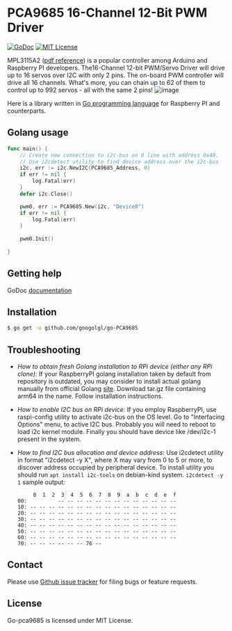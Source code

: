 PCA9685 16-Channel 12-Bit PWM Driver
============================================================

[![GoDoc](https://godoc.org/github.com/googolgl/go-pca9685?status.svg)](https://godoc.org/github.com/googolgl/go-pca9685)
[![MIT License](http://img.shields.io/badge/License-MIT-yellow.svg)](./LICENSE)

MPL3115A2 ([pdf reference](https://raw.github.com/googolgl/go-pca9685/master/docs/pca9685.pdf)) is a popular controller among Arduino and Raspberry PI developers.
The16-Channel 12-bit PWM/Servo Driver will drive up to 16 servos over I2C with only 2 pins.  The on-board PWM controller will drive all 16 channels.  What's more, you can chain up to 62 of them to control up to 992 servos - all with the same 2 pins!
![image](https://raw.github.com/googolgl/go-pca9685/master/docs/pca9685.jpg)

Here is a library written in [Go programming language](https://golang.org/) for Raspberry PI and counterparts.

Golang usage
------------


```go
func main() {
	// Create new connection to i2c-bus on 0 line with address 0x40.
	// Use i2cdetect utility to find device address over the i2c-bus
	i2c, err := i2c.NewI2C(PCA9685_Address, 0)
	if err != nil {
		log.Fatal(err)
	}
	defer i2c.Close()

    pwm0, err := PCA9685.New(i2c, "Device0")
    if err != nil {
		log.Fatal(err)
    }
    
    pwm0.Init()
  
}
```


Getting help
------------

GoDoc [documentation](http://godoc.org/github.com/googolgl/go-pca9685)

Installation
------------

```bash
$ go get -u github.com/googolgl/go-PCA9685
```

Troubleshooting
--------------

- *How to obtain fresh Golang installation to RPi device (either any RPi clone):*
If your RaspberryPI golang installation taken by default from repository is outdated, you may consider
to install actual golang manually from official Golang [site](https://golang.org/dl/). Download
tar.gz file containing arm64 in the name. Follow installation instructions.

- *How to enable I2C bus on RPi device:*
If you employ RaspberryPI, use raspi-config utility to activate i2c-bus on the OS level.
Go to "Interfacing Options" menu, to active I2C bus.
Probably you will need to reboot to load i2c kernel module.
Finally you should have device like /dev/i2c-1 present in the system.

- *How to find I2C bus allocation and device address:*
Use i2cdetect utility in format "i2cdetect -y X", where X may vary from 0 to 5 or more,
to discover address occupied by peripheral device. To install utility you should run
`apt install i2c-tools` on debian-kind system. `i2cdetect -y 1` sample output:
	```
	     0  1  2  3  4  5  6  7  8  9  a  b  c  d  e  f
	00:          -- -- -- -- -- -- -- -- -- -- -- -- --
	10: -- -- -- -- -- -- -- -- -- -- -- -- -- -- -- --
	20: -- -- -- -- -- -- -- -- -- -- -- -- -- -- -- --
	30: -- -- -- -- -- -- -- -- -- -- -- -- -- -- -- --
	40: -- -- -- -- -- -- -- -- -- -- -- -- -- -- -- --
	50: -- -- -- -- -- -- -- -- -- -- -- -- -- -- -- --
	60: -- -- -- -- -- -- -- -- -- -- -- -- -- -- -- --
	70: -- -- -- -- -- -- 76 --    
	```

Contact
-------

Please use [Github issue tracker](https://github.com/googolgl/go-pca9685/issues) for filing bugs or feature requests.


License
-------

Go-pca9685 is licensed under MIT License.
